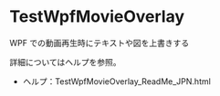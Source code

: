 # TestWpfMovieOverlay
WPF での動画再生時にテキストや図を上書きする

詳細についてはヘルプを参照。
- ヘルプ：TestWpfMovieOverlay_ReadMe_JPN.html
